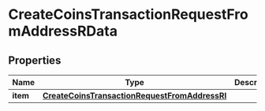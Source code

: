 

# CreateCoinsTransactionRequestFromAddressRData


## Properties

Name | Type | Description | Notes
------------ | ------------- | ------------- | -------------
**item** | [**CreateCoinsTransactionRequestFromAddressRI**](CreateCoinsTransactionRequestFromAddressRI.md) |  | 



